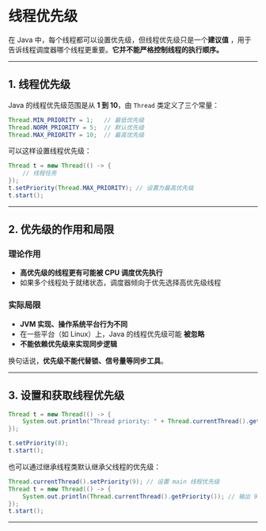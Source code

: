 # 线程优先级

在 Java 中，每个线程都可以设置优先级，但线程优先级只是一个**建议值** ，用于告诉线程调度器哪个线程更重要。**它并不能严格控制线程的执行顺序。**

---

## 1. 线程优先级

Java 的线程优先级范围是从 **1 到 10**，由 `Thread` 类定义了三个常量：

```java
Thread.MIN_PRIORITY = 1;   // 最低优先级
Thread.NORM_PRIORITY = 5;  // 默认优先级
Thread.MAX_PRIORITY = 10;  // 最高优先级
```

可以这样设置线程优先级：

```java
Thread t = new Thread(() -> {
    // 线程任务
});
t.setPriority(Thread.MAX_PRIORITY); // 设置为最高优先级
t.start();
```

---

## 2. 优先级的作用和局限

### 理论作用

- **高优先级的线程更有可能被 CPU 调度优先执行**
- 如果多个线程处于就绪状态，调度器倾向于优先选择高优先级线程

### 实际局限

- **JVM 实现、操作系统平台行为不同**
- 在一些平台（如 Linux）上，Java 的线程优先级可能 **被忽略**
- **不能依赖优先级来实现同步逻辑**

换句话说，**优先级不能代替锁、信号量等同步工具**。

---

## 3. 设置和获取线程优先级

```java
Thread t = new Thread(() -> {
    System.out.println("Thread priority: " + Thread.currentThread().getPriority());
});

t.setPriority(8);
t.start();
```

也可以通过继承线程类默认继承父线程的优先级：

```java
Thread.currentThread().setPriority(9); // 设置 main 线程优先级
Thread t = new Thread(() -> {
    System.out.println(Thread.currentThread().getPriority()); // 输出 9
});
t.start();
```

---

